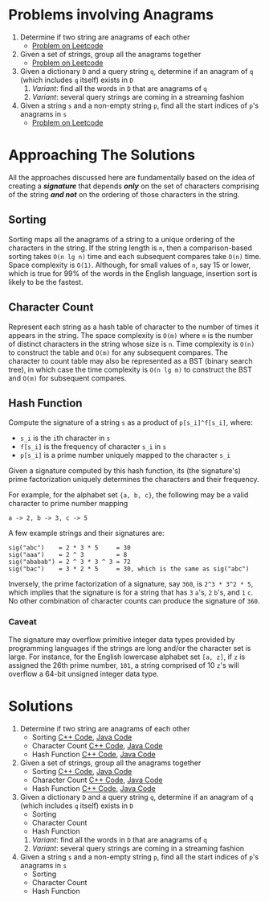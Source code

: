 # Problems involving Anagrams

1. Determine if two string are anagrams of each other
    * [Problem on Leetcode](https://leetcode.com/problems/valid-anagram)
1. Given a set of strings, group all the anagrams together
    * [Problem on Leetcode](https://leetcode.com/problems/group-anagrams)
1. Given a dictionary `D` and a query string `q`, determine if an anagram of `q` (which includes `q` itself) exists in `D`
   1. _Variant_: find all the words in `D` that are anagrams of `q`
   1. _Variant_: several query strings are coming in a streaming fashion
1. Given a string `s` and a non-empty string `p`, find all the start indices of `p`'s anagrams in `s`
    * [Problem on Leetcode](https://leetcode.com/problems/find-all-anagrams-in-a-string)
    
# Approaching The Solutions
All the approaches discussed here are fundamentally based on the idea of creating a *__signature__* that depends *__only__* on the set of characters comprising of the string *__and not__* on the ordering of those characters in the string.

## Sorting
Sorting maps all the anagrams of a string to a unique ordering of the characters in the string. If the string length is `n`, then a comparison-based sorting takes `O(n lg n)` time and each subsequent compares take `O(n)` time. Space complexity is `O(1)`. Although, for small values of `n`, say 15 or lower, which is true for 99% of the words in the English language, insertion sort is likely to be the fastest.

## Character Count
Represent each string as a hash table of character to the number of times it appears in the string. The space complexity is `O(m)` where `m` is the number of distinct characters in the string whose size is `n`. Time complexity is `O(n)` to construct the table and `O(m)` for any subsequent compares. The character to count table may also be represented as a BST (binary search tree), in which case
the time complexity is `O(n lg m)` to construct the BST and `O(m)` for subsequent compares.

## Hash Function
Compute the signature of a string `s` as a product of `p[s_i]^f[s_i]`, where:
* `s_i` is the `i`th character in `s`
* `f[s_i]` is the frequency of character `s_i` in `s`
* `p[s_i]` is a prime number uniquely mapped to the character `s_i`

Given a signature computed by this hash function, its (the signature's) prime factorization uniquely determines the characters and their frequency.

For example, for the alphabet set `{a, b, c}`, the following may be a valid character to prime number mapping
```
a -> 2, b -> 3, c -> 5
```    
A few example strings and their signatures are:
```
sig("abc")    = 2 * 3 * 5     = 30
sig("aaa")    = 2 ^ 3         = 8
sig("ababab") = 2 ^ 3 * 3 ^ 3 = 72
sig("bac")    = 3 * 2 * 5     = 30, which is the same as sig("abc")
```    

Inversely, the prime factorization of a signature, say `360`, is `2^3 * 3^2 * 5`, which implies that the signature is for a string that has `3` `a`'s, `2` `b`'s, and `1` `c`. No other combination of character counts can produce the signature of `360`.

### Caveat
The signature may overflow primitive integer data types provided by programming languages if the strings are long and/or the character set is large. For instance, for the English lowercase alphabet set `[a, z]`, if `z` is assigned the 26th prime number, `101`, a string comprised of 10 `z`'s will overflow a 64-bit unsigned integer data type.

# Solutions
1. Determine if two string are anagrams of each other
   * Sorting [C++ Code](../code/cpp/check_anagram.cc#L1-L10), [Java Code](../code/java/check_anagram.java)
   * Character Count [C++ Code](../code/cpp/check_anagram.cc#L12-L32), [Java Code](../code/java/check_anagram.java)
   * Hash Function [C++ Code](../code/cpp/check_anagram.cc#L34-L46), [Java Code](../code/java/check_anagram.java)
1. Given a set of strings, group all the anagrams together
   * Sorting [C++ Code](../code/cpp/group_anagrams.cc#L1-L20), [Java Code](../code/java/group_anagrams.java)
   * Character Count [C++ Code](../code/cpp/group_anagrams.cc#L22-L59), [Java Code](../code/java/group_anagrams.java)
   * Hash Function [C++ Code](../code/cpp/group_anagrams.cc#L60), [Java Code](../code/java/group_anagrams.java)
1. Given a dictionary `D` and a query string `q`, determine if an anagram of `q` (which includes `q` itself) exists in `D`
   * Sorting
   * Character Count
   * Hash Function
   1. _Variant_: find all the words in `D` that are anagrams of `q`
   1. _Variant_: several query strings are coming in a streaming fashion
1. Given a string `s` and a non-empty string `p`, find all the start indices of `p`'s anagrams in `s`
   * Sorting
   * Character Count
   * Hash Function
